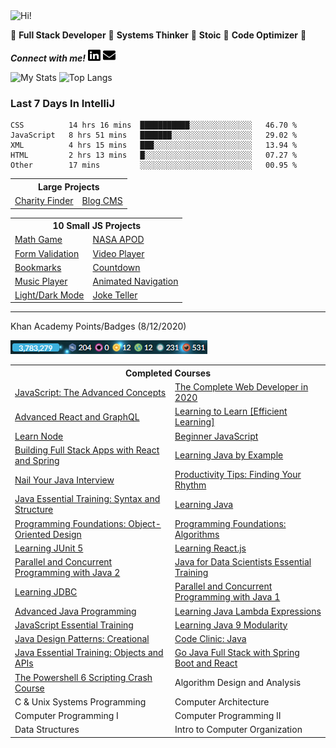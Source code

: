 <img src="https://i.giphy.com/media/3PAL5bChWnak0WJ32x/giphy.webp" alt="Hi!">

:star2: **Full Stack Developer** :star2: **Systems Thinker** :star2: **Stoic** :star2: **Code Optimizer** :star2:

***Connect with me!*** <a href="https://www.linkedin.com/in/ethan-glover/"><img src="https://raw.githubusercontent.com/eglove/eglove/eeb591600b73da426bd298d229e2fd96df019488/linkedin-brands.svg" alt="LinkedIn" width="20px" height="20px"></a> <a href="mailto:hello@ethang.email"><img src="https://raw.githubusercontent.com/eglove/eglove/47aceecf4819797d993f5facc7764cb99d0ab039/envelope-solid.svg" alt="Email" width="20px" height="20px"></a>

![My Stats](https://github-readme-stats.vercel.app/api?username=eglove&show_icons=true&theme=default&count_private=true)
![Top Langs](https://github-readme-stats.vercel.app/api/top-langs/?username=eglove&layout=compact)

### Last 7 Days In IntelliJ
<!--START_SECTION:waka-->
```text
CSS          14 hrs 16 mins  ███████████░░░░░░░░░░░░░░   46.70 % 
JavaScript   8 hrs 51 mins   ███████░░░░░░░░░░░░░░░░░░   29.02 % 
XML          4 hrs 15 mins   ███░░░░░░░░░░░░░░░░░░░░░░   13.94 % 
HTML         2 hrs 13 mins   █░░░░░░░░░░░░░░░░░░░░░░░░   07.27 % 
Other        17 mins         ░░░░░░░░░░░░░░░░░░░░░░░░░   00.95 %
```
<!--END_SECTION:waka-->

<table>
  <tr>
    <th colspan="2">Large Projects</th>
  </tr>
  <tr>
    <td><a href="https://github.com/eglove/Charity-App-React-GraphQL">Charity Finder</a></td>
    <td><a href="https://github.com/eglove/PHP-Dynamic-Website">Blog CMS</a></td>
  </tr>
</table>

<table>
  <tr>
    <th colspan="2">10 Small JS Projects</th>
  </tr>
  <tr>
    <td><a href="https://eglove.github.io/math-game/">Math Game</a></td>
    <td><a href="https://eglove.github.io/nasa-apod/">NASA APOD</a></td>
  <tr>
  <tr>
    <td><a href="https://eglove.github.io/form-validation/">Form Validation</a></td>
    <td><a href="https://eglove.github.io/video-player/">Video Player</a></td>
  <tr>
  <tr>
    <td><a href="https://eglove.github.io/bookmarks/">Bookmarks</a></td>
    <td><a href="https://eglove.github.io/countdown/">Countdown</a></td>
  <tr>
  <tr>
    <td><a href="https://eglove.github.io/music-player/">Music Player</a></td>
    <td><a href="https://eglove.github.io/navigation/">Animated Navigation</a></td>
  <tr>
  <tr>
    <td><a href="https://eglove.github.io/light-dark-mode/">Light/Dark Mode</a></td>
    <td><a href="https://eglove.github.io/joke-teller/">Joke Teller</a></td>
  <tr>
</table>

<hr>
<p>Khan Academy Points/Badges (8/12/2020)</p>
<img src="./images/khan-academy.png" alt="3,783,279 points"/>
<table>
  <tr>
    <th colspan="2">Completed Courses</th>
  </tr>
  <tr>
    <td><a href="https://academy.zerotomastery.io/p/advanced-javascript-concepts">JavaScript: The Advanced Concepts</a></td>
    <td><a href="https://academy.zerotomastery.io/p/complete-web-developer-zero-to-mastery">The Complete Web Developer in 2020</a></td>
  </tr>
  <tr>
    <td><a href="https://courses.wesbos.com/account/certificate/5e0449f1154f52315447fea2">Advanced React and GraphQL</a></td>
    <td><a href="https://academy.zerotomastery.io/p/learning-to-learn-efficient-learning-zero-to-mastery-blueprint">Learning to Learn [Efficient Learning]</a></td>
  </tr>
  <tr>
    <td><a href="https://courses.wesbos.com/account/certificate/5e47fe70d9cc83646520141a">Learn Node</a></td>
    <td><a href="https://courses.wesbos.com/account/certificate/5e236b35da680247de2eca9e">Beginner JavaScript</a></td>
  </tr>
  <tr>
    <td><a href="https://www.linkedin.com/learning/building-full-stack-apps-with-react-and-spring">Building Full Stack Apps with React and Spring</a></td>
    <td><a href="https://www.linkedin.com/learning/learning-java-by-example">Learning Java by Example</a></td>
  </tr>
  <tr>
    <td><a href="https://www.linkedin.com/learning/nail-your-java-interview">Nail Your Java Interview</a></td>
    <td><a href="https://www.linkedin.com/learning/productivity-tips-finding-your-rhythm">Productivity Tips: Finding Your Rhythm</a></td>
  </tr>
  <tr>
    <td><a href="https://www.linkedin.com/learning/java-essential-training-syntax-and-structure">Java Essential Training: Syntax and Structure</a></td>
    <td><a href="https://www.linkedin.com/learning/learning-java-2018">Learning Java</a></td>
  </tr>
  <tr>    
    <td><a href="https://www.linkedin.com/learning/programming-foundations-object-oriented-design-3">Programming Foundations: Object-Oriented Design</a></td>
    <td><a href="https://www.linkedin.com/learning/programming-foundations-algorithms">Programming Foundations: Algorithms</a></td>
  </tr>
  <tr>    
    <td><a href="https://www.linkedin.com/learning/learning-junit-5">Learning JUnit 5</a></td>
    <td><a href="https://www.linkedin.com/learning/learning-react-js-2019">Learning React.js</a></td>
  </tr>
  <tr>    
    <td><a href="https://www.linkedin.com/learning/parallel-and-concurrent-programming-with-java-2">Parallel and Concurrent Programming with Java 2</a></td>
    <td><a href="https://www.linkedin.com/learning/java-for-data-scientists-essential-training">Java for Data Scientists Essential Training</a></td>
  </tr>
  <tr>    
    <td><a href="https://www.linkedin.com/learning/learning-jdbc">Learning JDBC</a></td>
    <td><a href="https://www.linkedin.com/learning/parallel-and-concurrent-programming-with-java-1">Parallel and Concurrent Programming with Java 1</a></td>
  </tr>
  <tr>    
    <td><a href="https://www.linkedin.com/learning/advanced-java-programming-2">Advanced Java Programming</a></td>
    <td><a href="https://www.linkedin.com/learning/learning-java-lambda-expressions">Learning Java Lambda Expressions</a></td>
  </tr>
  <tr>    
    <td><a href="https://www.linkedin.com/learning/javascript-essential-training-3">JavaScript Essential Training</a></td>
    <td><a href="https://www.linkedin.com/learning/learning-java-9-modularity">Learning Java 9 Modularity</a></td>
  </tr>
  <tr>    
    <td><a href="https://www.linkedin.com/learning/java-design-patterns-creational">Java Design Patterns: Creational</a></td>
    <td><a href="https://www.linkedin.com/learning/code-clinic-java-2">Code Clinic: Java</a></td>
  </tr>
  <tr>    
    <td><a href="https://www.linkedin.com/learning/java-essential-training-objects-and-apis">Java Essential Training: Objects and APIs</a></td>
    <td><a href="https://www.udemy.com/share/1020piCUASdlk=/">Go Java Full Stack with Spring Boot and React</a></td>
  </tr>
  <tr>
    <td><a href="https://www.udemy.com/share/103rb8CUASdlk=/">The Powershell 6 Scripting Crash Course</a></td>
    <td>Algorithm Design and Analysis</td>
  </tr>
  <tr>
    <td>C & Unix Systems Programming</td>
    <td>Computer Architecture</td>
  </tr>
  <tr>
    <td>Computer Programming I</td>
    <td>Computer Programming II</td>
  </tr>
  <tr>
    <td>Data Structures</td>
    <td>Intro to Computer Organization</td>
  </tr>
</table>
